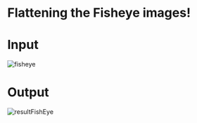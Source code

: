 # Flattening the Fisheye images!

# Input
![fisheye](https://github.com/Ibrokhim7755/OpenCv/assets/89033710/3b517f3f-c099-4afa-9012-3f270a6236b3)

# Output
![resultFishEye](https://github.com/Ibrokhim7755/OpenCv/assets/89033710/e76a6c37-150a-4def-b4f3-4d092584d0f4)

